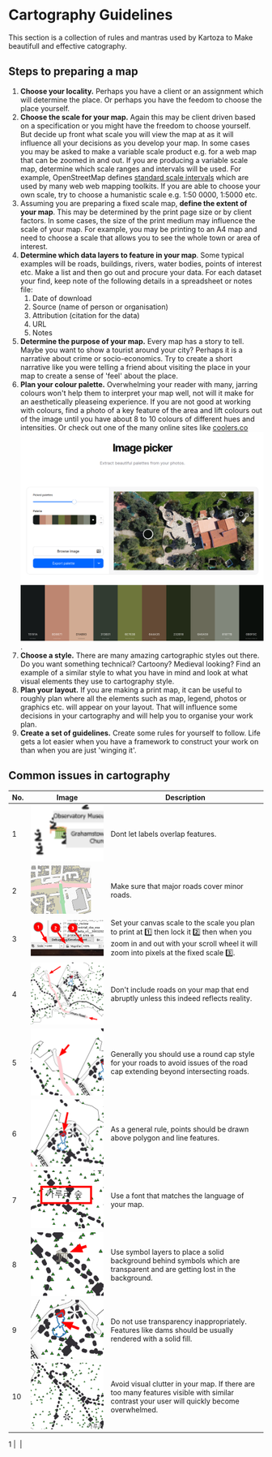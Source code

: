 # Cartography Guidelines

This section is a collection of rules and mantras used by Kartoza to Make beautifull and effective catography.

## Steps to preparing a map

1. **Choose your locality.** Perhaps you have a client or an assignment which will determine the place. Or perhaps you have the feedom to choose the place yourself.
2. **Choose the scale for your map.** Again this may be client driven based on a specification or you might have the freedom to choose yourself. But decide up front what scale you will view the map at as it will influence all your decisions as you develop your map. In some cases you may be asked to make a variable scale product e.g. for a web map that can be zoomed in and out. If you are producing a variable scale map, determine which scale ranges and intervals will be used. For example, OpenStreetMap defines [standard scale intervals](https://wiki.openstreetmap.org/wiki/Zoom_levels) which are used by many web web mapping toolkits. If you are able to choose your own scale, try to choose a humanistic scale e.g. 1:50 0000, 1:5000 etc.
3. Assuming you are preparing a fixed scale map, **define the extent of your map**. This may be determined by the print page size or by client factors. In some cases, the size of the print medium may influence the scale of your map. For example, you may be printing to an A4 map and need to choose a scale that allows you to see the whole town or area of interest.
4. **Determine which data layers to feature in your map**. Some typical examples will be roads, buildings, rivers, water bodies, points of interest etc. Make a list and then go out and procure your data. For each dataset your find, keep note of the following details in a spreadsheet or notes file:
    1. Date of download
    2. Source (name of person or organisation)
    3. Attribution (citation for the data)
    4. URL
    5. Notes
5. **Determine the purpose of your map.** Every map has a story to tell. Maybe you want to show a tourist around your city? Perhaps it is a narrative about crime or socio-economics. Try to create a short narrative like you were telling a friend about visiting the place in your map to create a sense of 'feel' about the place.
6. **Plan your colour palette.** Overwhelming your reader with many, jarring colours won't help them to interpret your map well, not will it make for an aesthetically pleaseing experience. If you are not good at working with colours, find a photo of a key feature of the area and lift colours out of the image until you have about 8 to 10 colours of different hues and intensities. Or check out one of the many online sites like [coolers.co](https://coolors.co/image-picker) ![coolers](img/coolers.png) ![palette](img/coolers-palette.png).
7. **Choose a style.** There are many amazing cartographic styles out there. Do you want something technical? Cartoony? Medieval looking? Find an example of a similar style to what you have in mind and look at what visual elements they use to cartography style.
8. **Plan your layout.** If you are making a print map, it can be useful to roughly plan where all the elements such as map, legend, photos or graphics etc. will appear on your layout. That will influence some decisions in your cartography and will help you to organise your work plan.
9. **Create a set of guidelines.** Create some rules for yourself to follow. Life gets a lot easier when you have a framework to construct your work on than when you are just 'winging it'.

## Common issues in cartography

No. | Image | Description
----|-------|------------------------
1 | ![Overlapping Labels](img/overlapping-labels-and-features.png) | Dont let labels overlap features.
2 | ![Road z](img/major-roads-cover-minor-roads.png) | Make sure that major roads cover minor roads.
3 | ![Scale planning](img/scale-planning.png) | Set your canvas scale to the scale you plan to print at 1️⃣ then lock it 2️⃣ then when you zoom in and out with your scroll wheel it will zoom into pixels at the fixed scale 3️⃣.
4 | ![Road ending](img/abruptly-ending-roads.png) | Don't include roads on your map that end abruptly unless this indeed reflects reality.
5 | ![Road caps](img/road-cap-style.png) | Generally you should use a round cap style for your roads to avoid issues of the road cap extending beyond intersecting roads.
6 | ![Points on top](img/points-on-top.png) | As a general rule, points should be drawn above polygon and line features.
7 | ![Font Language](img/font-matches-language.png) | Use a font that matches the language of your map.
8 | ![Symbol Layer](img/solid-symbol-layer-background.png) | Use symbol layers to place a solid background behind symbols which are transparent and are getting lost in the background.
9 | ![Inappropriate Transparency](img/inappropriate-transparency.png) | Do not use transparency inappropriately. Features like dams should be usually rendered with a solid fill.
10 | ![Avoid Clutter](img/avoid-visual-clutter.png) | Avoid visual clutter in your map. If there are too many features visible with similar contrast  your user will quickly become overwhelmed.

[//]: # (This is a comment it wont be rendered if you leave a blank line after)

[//]: # ( Template row: )

1 | ![]() |

[//]: # ( Template numbers: )

[//]: # ( 0️⃣ 1️⃣ 2️⃣ 3️⃣ 4️⃣ 5️⃣ 6️⃣ 7️⃣ 8️⃣ 9️⃣ 🔟 )
